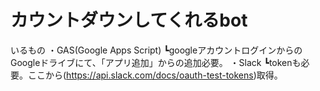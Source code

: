 # カウントダウンしてくれるbot

いるもの
・GAS(Google Apps Script)
  ┗googleアカウントログインからのGoogleドライブにて、「アプリ追加」からの追加必要。
・Slack
  ┗tokenも必要。ここから(https://api.slack.com/docs/oauth-test-tokens)取得。









